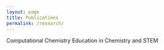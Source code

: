```yaml
---
layout: page
title: Publications
permalink: /research/
---
```


Computational Chemistry
Education in Chemistry and STEM
